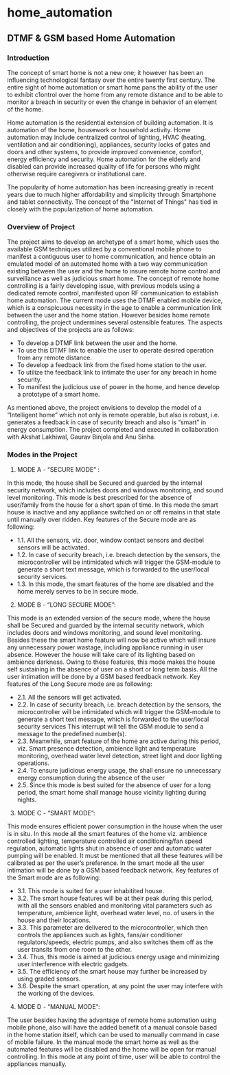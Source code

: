 # home_automation
## DTMF &amp; GSM based Home Automation

### Introduction

The concept of smart home is not a new one; it however has been an influencing technological fantasy over the entire twenty first century. The entire sight of home automation or smart home pans the ability of the user to exhibit c1ontrol over the home from any remote distance and to be able to monitor a breach in security or even the change in behavior of an element of the home.

Home automation is the residential extension of building automation. It is automation of the home, housework or household activity. Home automation may include centralized control of lighting, HVAC (heating, ventilation and air conditioning), appliances, security locks of gates and doors and other systems, to provide improved convenience, comfort, energy efficiency and security. Home automation for the elderly and disabled can provide increased quality of life for persons who might otherwise require caregivers or institutional care.

The popularity of home automation has been increasing greatly in recent years due to much higher affordability and simplicity through Smartphone and tablet connectivity. The concept of the "Internet of Things" has tied in closely with the popularization of home automation.

### Overview of Project

The project aims to develop an archetype of a smart home, which uses the available GSM techniques utilized by a conventional mobile phone to manifest a contiguous user to home communication, and hence obtain an emulated model of an automated home with a two way communication existing between the user and the home to insure remote home control and surveillance as well as judicious smart home. The concept of remote home controlling is a fairly developing issue, with previous models using a dedicated remote control, manifested upon RF communication to establish home automation. The current mode uses the DTMF enabled mobile device, which is a conspicuous necessity in the age to enable a communication link between the user and the home station. However besides home remote controlling, the project undermines several ostensible features. The aspects and objectives of the projects are as follows:

 - To develop a DTMF link between the user and the home.
 - To use this DTMF link to enable the user to operate desired operation from any remote distance.
 - To develop a feedback link from the fixed home station to the user.
 - To utilize the feedback link to intimate the user for any breach in home security.
 - To manifest the judicious use of power in the home, and hence develop a prototype of a smart home. 

As mentioned above, the project envisions to develop the model of a “Intelligent home” which not only is remote operable, but also is robust, i.e. generates a feedback in case of security breach and also is “smart” in energy consumption. The project completed and executed in collaboration with Akshat Lakhiwal, Gaurav Binjola and Anu Sinha.

### Modes in the Project

1. MODE A - “SECURE MODE” :

In this mode, the house shall be Secured and guarded by the internal security network, which includes doors and windows monitoring, and sound level monitoring. This mode is best prescribed for the absence of user/family from the house for a short span of time. In this mode the smart house is inactive and any appliance switched on or off remains in that state until manually over ridden. Key features of the Secure mode are as following:

 - 1.1. All the sensors, viz. door, window contact sensors and decibel sensors will be activated.
 - 1.2. In case of security breach, i.e. breach detection by the sensors, the microcontroller will be intimidated which will trigger the GSM-module to generate a short text message, which is forwarded to the user/local security services.
 - 1.3. In this mode, the smart features of the home are disabled and the home merely serves to be in secure mode.

2. MODE B - “LONG SECURE MODE”:

This mode is an extended version of the secure mode, where the house shall be Secured and guarded by the internal security network, which includes doors and windows monitoring, and sound level monitoring. Besides these the smart home feature will now be active which will insure any unnecessary power wastage, including appliance running in user absence. However the house will take care of its lighting based on ambience darkness. Owing to these features, this mode makes the house self sustaining in the absence of user on a short or long term basis. All the user intimation will be done by a GSM based feedback
network. Key features of the Long Secure mode are as following:

 - 2.1. All the sensors will get activated.
 - 2.2. In case of security breach, i.e. breach detection by the sensors, the microcontroller will be intimidated which will trigger the GSM-module to generate a short text message, which is forwarded to the user/local security services This interrupt will tell the GSM module to send a message to the predefined number(s).
 - 2.3. Meanwhile, smart feature of the home are active during this period, viz. Smart presence detection, ambience light and temperature monitoring, overhead water level detection, street light and door lighting operations.
 - 2.4. To ensure judicious energy usage, the shall ensure no unnecessary energy consumption during the absence of the user
 - 2.5. Since this mode is best suited for the absence of user for a long period, the smart home shall manage house vicinity lighting during nights.

3. MODE C - “SMART MODE”:

This mode ensures efficient power consumption in the house when the user is in situ. In this mode all the smart features of the home viz. ambience controlled lighting, temperature controlled air conditioning/fan speed regulation, automatic lights shut in absence of user and automatic water pumping will be enabled. It must be mentioned that all these features will be calibrated as per the user’s preference. In the smart mode all the user intimation will be done by a GSM based feedback network. Key features of the Smart mode are as following:

 - 3.1. This mode is suited for a user inhabitited house.
 - 3.2. The smart house features will be at their peak during this period, with all the sensors enabled and monitoring vital parameters such as temperature, ambience light, overhead water level, no. of users in the house and their locations.
 - 3.3. This parameter are delivered to the microcontroller, which then controls the appliances such as lights, fans/air conditioner regulators/speeds, electric pumps, and also switches them off as the user transits from one room to the other.
 - 3.4. Thus, this mode is aimed at judicious energy usage and minimizing user interference with electric gadgets.
 - 3.5. The efficiency of the smart house may further be increased by using graded sensors.
 - 3.6. Despite the smart operation, at any point the user may interfere with the working of the devices.

4. MODE D - “MANUAL MODE”:

The user besides having the advantage of remote home automation using mobile phone, also will have the added benefit of a manual console based in the home station itself, which can be used to manually command in case of mobile failure. In the manual mode the smart home as well as the automated features will be disabled and the home will be open for manual controlling. In this mode at any point of time, user will be able to control the appliances manually.
